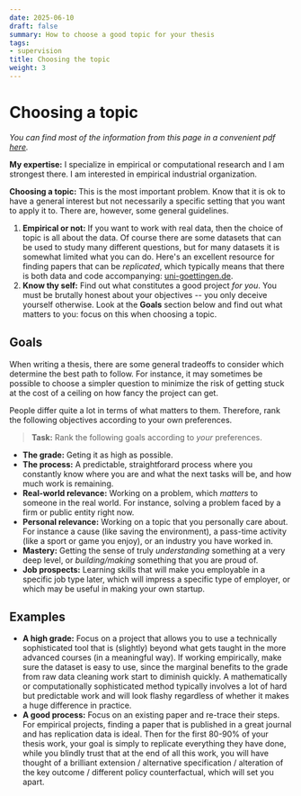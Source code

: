 ```yaml
---
date: 2025-06-10 
draft: false
summary: How to choose a good topic for your thesis
tags:
- supervision
title: Choosing the topic 
weight: 3 
---
```


# Choosing a topic  

*You can find most of the information from this page in a convenient pdf [here](/pdf/vejledning.pdf).*

**My expertise:** I specialize in empirical or computational research and I am strongest there. I am interested in empirical industrial organization. 

**Choosing a topic:** This is the most important problem. Know that it is ok to have a general interest but not necessarily a specific setting that you want to apply it to. There are, however, some general guidelines. 

1. **Empirical or not:** If you want to work with real data, then the choice of topic is all about the data. Of course there are some datasets that can be used to study many different questions, but for many datasets it is somewhat limited what you can do. Here's an excellent resource for finding papers that can be *replicated*, which typically means that there is both data and code accompanying: [uni-goettingen.de](https://replication.uni-goettingen.de/wiki/index.php/Category:Replication). 
2. **Know thy self:** Find out what constitutes a good project *for you*. You must be brutally honest about your objectives -- you only deceive yourself otherwise. Look at the **Goals** section below and find out what matters to you: focus on this when choosing a topic.

## Goals 

When writing a thesis, there are some general tradeoffs to consider which determine the best path to follow. For instance, it may sometimes be possible to choose a simpler question to minimize the risk of getting stuck at the cost of a ceiling on how fancy the project can get. 

People differ quite a lot in terms of what matters to them. Therefore, rank the following objectives according to your own preferences.

> **Task:** Rank the following goals according to *your* preferences. 

* **The grade:** Geting it as high as possible. 
* **The process:** A predictable, straightforard process where you constantly know where you are and what the next tasks will be, and how much work is remaining. 
* **Real-world relevance:** Working on a problem, which *matters* to someone in the real world. For instance, solving a problem faced by a firm or public entity right now. 
* **Personal relevance:** Working on a topic that you personally care about. For instance a cause (like saving the environment), a pass-time activity (like a sport or game you enjoy), or an industry you have worked in.
* **Mastery:** Getting the sense of truly *understanding* something at a very deep level, or *building/making* something that you are proud of. 
* **Job prospects:** Learning skills that will make you employable in a specific job type later, which will impress a specific type of employer, or which may be useful in making your own startup. 

## Examples

* **A high grade:** Focus on a project that allows you to use a technically sophisticated tool that is (slightly) beyond what gets taught in the more advanced courses (in a meaningful way). If working empirically, make sure the dataset is easy to use, since the marginal benefits to the grade from raw data cleaning work start to diminish quickly. A mathematically or computationally sophisticated method typically involves a lot of hard but predictable work and will look flashy regardless of whether it makes a huge difference in practice. 
* **A good process:** Focus on an existing paper and re-trace their steps. For empirical projects, finding a paper that is published in a great journal and has replication data is ideal. Then for the first 80-90% of your thesis work, your goal is simply to replicate everything they have done, while you blindly trust that at the end of all this work, you will have thought of a brilliant extension / alternative specification / alteration of the key outcome / different policy counterfactual, which will set you apart. 

